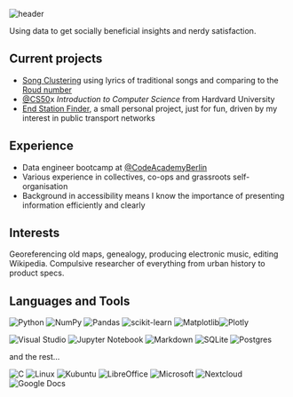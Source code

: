 ![header](https://capsule-render.vercel.app/api?type=waving&color=0:769FCA,100:FF6C65&height=250&section=header&text=siân%20bradley&fontColor=FFFFFF&desc=DATA&fontSize=90&descAlignY=70&descAlign=70)

Using data to get socially beneficial insights and nerdy satisfaction.

## Current projects

- [Song Clustering](https://github.com/sian0x0/Roud-Song-Clusters) using lyrics of traditional songs and comparing to the [Roud number](https://en.wikipedia.org/wiki/Roud_Folk_Song_Index)
- [@CS50](https://github.com/cs50)x *Introduction to Computer Science* from Hardvard University
- [End Station Finder](https://github.com/sian0x0/End-Station), a small personal project, just for fun, driven by my interest in public transport networks

## Experience

- Data engineer bootcamp at [@CodeAcademyBerlin](https://github.com/CodeAcademyBerlin)
- Various experience in collectives, co-ops and grassroots self-organisation
- Background in accessibility means I know the importance of presenting information efficiently and clearly

## Interests

Georeferencing old maps, genealogy, producing electronic music, editing Wikipedia.
Compulsive researcher of everything from urban history to product specs.

## Languages and Tools
![Python](https://img.shields.io/badge/python-3670A0?style=for-the-badge&logo=python&logoColor=ffdd54) ![NumPy](https://img.shields.io/badge/numpy-%23013243.svg?style=for-the-badge&logo=numpy&logoColor=white) ![Pandas](https://img.shields.io/badge/pandas-%23150458.svg?style=for-the-badge&logo=pandas&logoColor=white) ![scikit-learn](https://img.shields.io/badge/scikit--learn-%23F7931E.svg?style=for-the-badge&logo=scikit-learn&logoColor=white) ![Matplotlib](https://img.shields.io/badge/Matplotlib-%23ffffff.svg?style=for-the-badge&logo=matplotlib&logoColor=black)![Plotly](https://img.shields.io/badge/Plotly-%233F4F75.svg?style=for-the-badge&logo=plotly&logoColor=white) 

![Visual Studio](https://img.shields.io/badge/Visual%20Studio-5C2D91.svg?style=for-the-badge&logo=visual-studio&logoColor=white) ![Jupyter Notebook](https://img.shields.io/badge/jupyter-%23FA0F00.svg?style=for-the-badge&logo=jupyter&logoColor=white) ![Markdown](https://img.shields.io/badge/markdown-%23000000.svg?style=for-the-badge&logo=markdown&logoColor=white) ![SQLite](https://img.shields.io/badge/sqlite-%2307405e.svg?style=for-the-badge&logo=sqlite&logoColor=white) ![Postgres](https://img.shields.io/badge/postgres-%23316192.svg?style=for-the-badge&logo=postgresql&logoColor=white)

and the rest...

![C](https://img.shields.io/badge/c-%2300599C.svg?style=for-the-badge&logo=c&logoColor=white) ![Linux](https://img.shields.io/badge/Linux-FCC624?style=for-the-badge&logo=linux&logoColor=black) ![Kubuntu](https://img.shields.io/badge/-KUbuntu-%230079C1?style=for-the-badge&logo=kubuntu&logoColor=white) ![LibreOffice](https://img.shields.io/badge/LibreOffice-%2318A303?style=for-the-badge&logo=LibreOffice&logoColor=white) ![Microsoft](https://img.shields.io/badge/Microsoft-Office?style=for-the-badge&logo=microsoft&logoColor=white) ![Nextcloud](https://img.shields.io/badge/NextCloud-0B94DE?style=for-the-badge&logo=nextcloud&logoColor=white) ![Google Docs](https://img.shields.io/badge/Google%20Docs-4285F4?style=for-the-badge&logo=GoogleDrive&logoColor=white)
